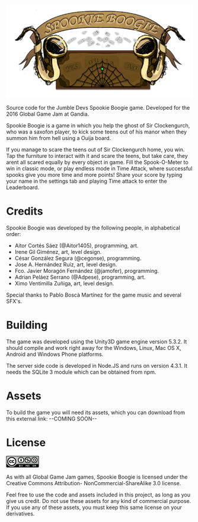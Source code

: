 ![Spookie Boogie 👻](logo.png)

Source code for the Jumble Devs Spookie Boogie game.
Developed for the 2016 Global Game Jam at Gandia.

Spookie Boogie is a game in which you help the ghost 
of Sir Clockengurch, who was a saxofon player, to kick some teens out of 
his manor when they summon him from hell using a Ouija board. 

If you manage to scare the teens out of Sir Clockengurch home, you win.
Tap the furniture to interact with it and scare the teens, but take care,
they arent all scared equally by every object in game. Fill the Spook-O-Meter 
to win in classic mode, or play endless mode in Time Attack, where 
successful spooks give you more time and more points! Share your score 
by typing your name in the settings tab and playing Time attack to enter 
the Leaderboard.

# Credits

Spookie Boogie was developed by the following people, in alphabetical order:

* Aitor Cortés Sáez (@Aitor1405), programming, art.
* Irene Gil Giménez, art, level design.
* César González Segura (@cegonse), programming.
* Jose A. Hernández Ruíz, art, level design.
* Fco. Javier Moragón Fernández (@jamofer), programming.
* Adrian Peláez Serrano (@Adpese), programming, art.
* Ximo Ventimilla Zuñiga, art, level design.

Special thanks to Pablo Boscà Martínez for the game music and several SFX's.

# Building

The game was developed using the Unity3D game engine version 5.3.2. It should compile
and work right away for the Windows, Linux, Mac OS X, Android and Windows Phone platforms.

The server side code is developed in Node.JS and runs on version 4.3.1. It needs the
SQLite 3 module which can be obtained from npm.

# Assets

To build the game you will need its assets, which you can download from this external link:
--COMING SOON--

# License

![CC3 A-NC-SA](cc.png)

As with all Global Game Jam games, Spookie Boogie is licensed under the Creative Commons Attribution-
NonCommercial-ShareAlike 3.0 license.

Feel free to use the code and assets included in this project, as long as you give us credit. Do not
use these assets for any kind of commercial purpose. If you use any of these assets, you must keep
this same license on your derivatives.
